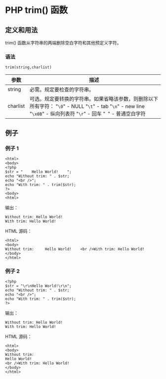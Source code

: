 # PHP trim() 函数



## 定义和用法

trim() 函数从字符串的两端删除空白字符和其他预定义字符。

### 语法

```
trim(string,charlist)
```

| 参数 | 描述 |
| --- | --- |
| string | 必需。规定要检查的字符串。 |
| charlist | 可选。规定要转换的字符串。如果省略该参数，则删除以下所有字符：   "`\0`" - NULL   "`\t`" - tab   "`\n`" - new line   "`\x0B`" - 纵向列表符   "`\r`" - 回车   "` `" - 普通空白字符 |

## 例子

### 例子 1

```
<html>
<body>
<?php
$str = "    Hello World!    ";
echo "Without trim: " . $str;
echo "<br />";
echo "With trim: " . trim($str);
?>
<body>
<html>
```

输出：

```
Without trim: Hello World!
With trim: Hello World!
```

HTML 源码：

```
<html>
<body>
Without trim:     Hello World!    <br />With trim: Hello World!
</body>
</html>
```

### 例子 2

```
<?php
$str = "\r\nHello World!\r\n";
echo "Without trim: " . $str;
echo "<br />";
echo "With trim: " . trim($str);
?>
```

输出：

```
Without trim: Hello World!
With trim: Hello World!
```

HTML 源码：

```
<html>
<body>
Without trim:
Hello World!
<br />With trim: Hello World!
</body>
</html>
```
